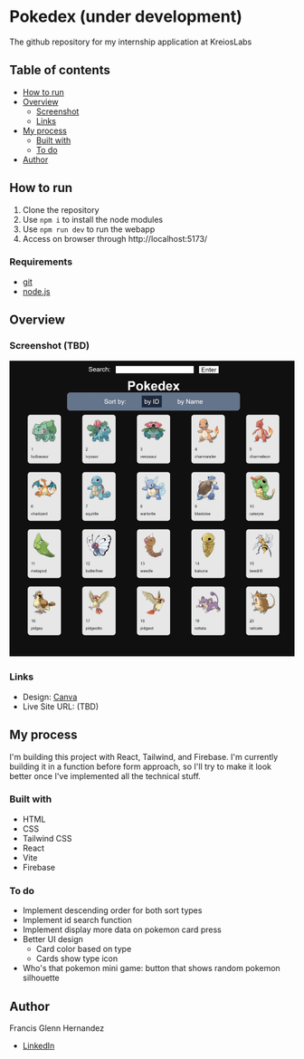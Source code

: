 # Pokedex (under development)
The github repository for my internship application at KreiosLabs

## Table of contents
- [How to run](#how-to-run)
- [Overview](#overview)
  - [Screenshot](#screenshot)
  - [Links](#links)
- [My process](#my-process)
  - [Built with](#built-with)
  - [To do](#to-do)
- [Author](#author)

## How to run
1. Clone the repository
2. Use `npm i` to install the node modules
3. Use `npm run dev` to run the webapp
4. Access on browser through http://localhost:5173/

### Requirements
* [git](https://git-scm.com/downloads)
* [node.js](https://nodejs.org/en)
<!-- - npm run deploy -->


## Overview 

### Screenshot (TBD)

![Screenshot](/screenshots/0.3.0.jpeg)

### Links

- Design: [Canva](https://www.canva.com/design/DAGDMfJWAl8/9-FnAhwFjJvwG5uis2lIXA/edit)
- Live Site URL: (TBD)

## My process
I'm building this project with React, Tailwind, and Firebase. I'm currently building it in a function before form approach, so I'll try to make it look better once I've implemented all the technical stuff.

### Built with

- HTML
- CSS
- Tailwind CSS
- React
- Vite
- Firebase

### To do

- Implement descending order for both sort types
- Implement id search function
- Implement display more data on pokemon card press
- Better UI design
  - Card color based on type
  - Cards show type icon
- Who's that pokemon mini game: button that shows random pokemon silhouette 

## Author
Francis Glenn Hernandez
- [LinkedIn](https://www.linkedin.com/in/fgdhernandez/)


